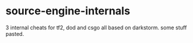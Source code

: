 # source-engine-internals
3 internal cheats for tf2, dod and csgo all based on darkstorm. some stuff pasted.
